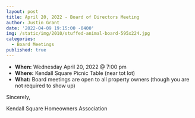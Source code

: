 ```yaml
---
layout: post
title: April 20, 2022 - Board of Directors Meeting
author: Justin Grant
date: '2022-04-09 19:15:00 -0400'
img: /static/img/2010/stuffed-animal-board-595x224.jpg
categories:
  - Board Meetings
published: true
---
```


* **When:** Wednesday April 20, 2022 @ 7:00 pm
* **Where:** Kendall Square Picnic Table (near tot lot)
* **What:** Board meetings are open to all property owners (though you are not required to show up)

Sincerely, 

Kendall Square Homeowners Association
